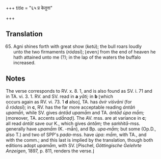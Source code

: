 +++
title = "६५ प्र केतुना"

+++
## Translation
65. Agni shines forth with great show (*ketú*); the bull roars loudly  
unto the two firmaments (*ródasī*); ⌊even⌋ from the end of heaven he  
hath attained unto me (?); in the lap of the waters the buffalo  
increased.

## Notes
The verse corresponds to RV. x. 8. 1, and is also found as SV. i. 71 and  
in TA. vi. 3. 1. RV. and SV. read in **a** *yāti;* in **b** ⌊which  
occurs again as RV. vi. 73. 1 **d** also⌋, TA. has *āvír víśvāni* (for  
*ā́ ródasī*); in **c**, RV. has the far more acceptable reading *ántāṅ  
upamā́ṅ*, while SV. gives *ántād upamā́m* and TA. *ántād úpa mā́m;*  
⌊moreover, TA. accents *udā́naḍ*⌋. The AV. mss. are at variance in **c**;  
all read *ántāt* save our K., which gives *ántām;* the *saṁhitā*-mss.  
generally have *upamā́m* (K. -mā́n), and Bp. *upa॰mā́m;* but some (Op.D.,  
also T.) and two of SPP's *pada*-mss. have *úpa: mā́m*, with TA., and  
with the comm.; and this last is implied by the translation, though both  
editions adopt *upamā́m*, with SV. ⌊Pischel, *Göttingische Gelehrte  
Anzeigen*, 1897, p. 811, renders the verse.⌋
